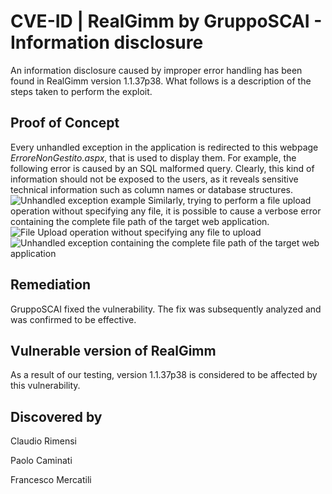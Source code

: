 # CVE-ID | RealGimm by GruppoSCAI - Information disclosure
An information disclosure caused by improper error handling has been found in RealGimm version 1.1.37p38. What follows is a description of the steps taken to perform the exploit.
## Proof of Concept
Every unhandled exception in the application is redirected to this webpage *ErroreNonGestito.aspx*, that is used to display them. For example, the following error is caused by an SQL malformed query. Clearly, this kind of information should not be exposed to the users, as it reveals sensitive technical information such as column names or database structures.
![Unhandled exception example](https://github.com/CapgeminiCisRedTeam/Disclosure/assets/132057950/306ac11f-e128-4f12-a5cb-1d88179f14f9)
Similarly, trying to perform a file upload operation without specifying any file, it is possible to cause a verbose error containing the complete file path of the target web application.
![File Upload operation without specifying any file to upload](https://github.com/CapgeminiCisRedTeam/Disclosure/assets/132057950/f0ef779f-c67b-41a1-8303-d22f7c5caca3)
![Unhandled exception containing the complete file path of the target web application](https://github.com/CapgeminiCisRedTeam/Disclosure/assets/132057950/085f12ce-6cce-4583-9a89-110e6ee02939)

## Remediation

GruppoSCAI fixed the vulnerability. The fix was subsequently analyzed and was confirmed to be effective.


## Vulnerable version of RealGimm

As a result of our testing, version 1.1.37p38 is considered to be affected by this vulnerability. 


## Discovered by

Claudio Rimensi

Paolo Caminati

Francesco Mercatili
